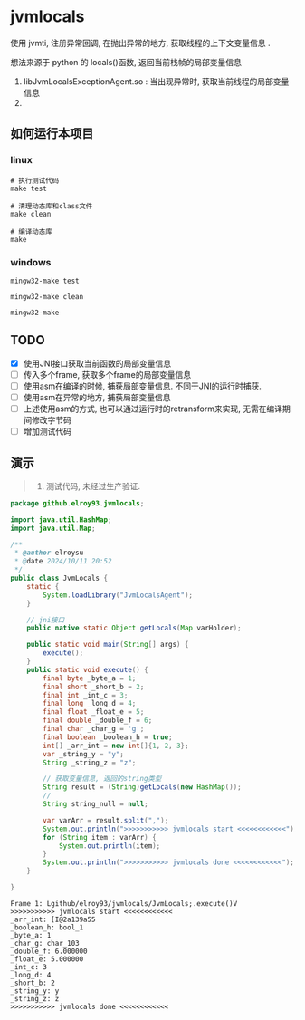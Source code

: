 # jvmlocals

使用 jvmti, 注册异常回调, 在抛出异常的地方, 获取线程的上下文变量信息 .

想法来源于 python 的 locals()函数, 返回当前栈帧的局部变量信息

1. libJvmLocalsExceptionAgent.so : 当出现异常时, 获取当前线程的局部变量信息
2.

## 如何运行本项目

### linux
```shell
# 执行测试代码
make test

# 清理动态库和class文件
make clean

# 编译动态库
make
```

### windows
```shell
mingw32-make test

mingw32-make clean

mingw32-make
```

## TODO 
- [x] 使用JNI接口获取当前函数的局部变量信息
- [ ] 传入多个frame, 获取多个frame的局部变量信息
- [ ] 使用asm在编译的时候, 捕获局部变量信息. 不同于JNI的运行时捕获.
- [ ] 使用asm在异常的地方, 捕获局部变量信息
- [ ] 上述使用asm的方式, 也可以通过运行时的retransform来实现, 无需在编译期间修改字节码
- [ ] 增加测试代码

## 演示

> 1. 测试代码, 未经过生产验证.

```java
package github.elroy93.jvmlocals;

import java.util.HashMap;
import java.util.Map;

/**
 * @author elroysu
 * @date 2024/10/11 20:52
 */
public class JvmLocals {
    static {
        System.loadLibrary("JvmLocalsAgent");
    }

    // jni接口
    public native static Object getLocals(Map varHolder);

    public static void main(String[] args) {
        execute();
    }
    public static void execute() {
        final byte _byte_a = 1;
        final short _short_b = 2;
        final int _int_c = 3;
        final long _long_d = 4;
        final float _float_e = 5;
        final double _double_f = 6;
        final char _char_g = 'g';
        final boolean _boolean_h = true;
        int[] _arr_int = new int[]{1, 2, 3};
        var _string_y = "y";
        String _string_z = "z";

        // 获取变量信息, 返回的string类型
        String result = (String)getLocals(new HashMap());
        //
        String string_null = null;

        var varArr = result.split(",");
        System.out.println(">>>>>>>>>>> jvmlocals start <<<<<<<<<<<<");
        for (String item : varArr) {
            System.out.println(item);
        }
        System.out.println(">>>>>>>>>>> jvmlocals done <<<<<<<<<<<<");
    }

}

```

```shell
Frame 1: Lgithub/elroy93/jvmlocals/JvmLocals;.execute()V
>>>>>>>>>>> jvmlocals start <<<<<<<<<<<<
_arr_int: [I@2a139a55
_boolean_h: bool_1
_byte_a: 1
_char_g: char_103
_double_f: 6.000000
_float_e: 5.000000
_int_c: 3
_long_d: 4
_short_b: 2
_string_y: y
_string_z: z
>>>>>>>>>>> jvmlocals done <<<<<<<<<<<<
```
